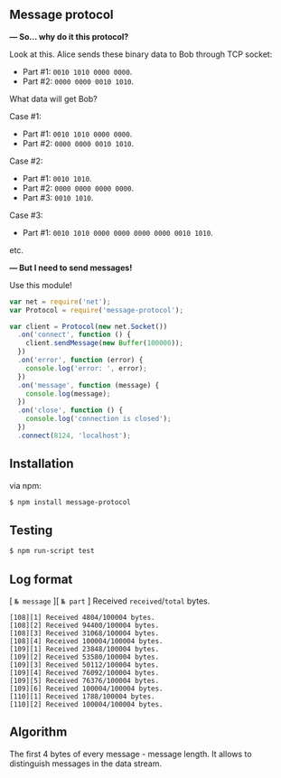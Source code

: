 ## Message protocol
**— So… why do it this protocol?**

Look at this. Alice sends these binary data to Bob through TCP socket:
 
- Part #1: `0010 1010 0000 0000`.
- Part #2: `0000 0000 0010 1010`.

What data will get Bob?

Case #1: 

  - Part #1: `0010 1010 0000 0000`.
  - Part #2: `0000 0000 0010 1010`.

Case #2:

  - Part #1: `0010 1010`.
  - Part #2: `0000 0000 0000 0000`.
  - Part #3: `0010 1010`.

Case #3:

  - Part #1: `0010 1010 0000 0000 0000 0000 0010 1010`.

etc.

**— But I need to send messages!**

Use this module!

```js
var net = require('net');
var Protocol = require('message-protocol');

var client = Protocol(new net.Socket())
  .on('connect', function () {
    client.sendMessage(new Buffer(100000));
  })
  .on('error', function (error) {
    console.log('error: ', error);
  })
  .on('message', function (message) {
    console.log(message);
  })
  .on('close', function () {
    console.log('connection is closed');
  })
  .connect(8124, 'localhost');
```

## Installation

via npm:

```bash
$ npm install message-protocol
```

## Testing

```bash
$ npm run-script test
```

## Log format

\[ `№ message` \]\[ `№ part` \] Received `received`/`total` bytes.

```
[108][1] Received 4804/100004 bytes.
[108][2] Received 94400/100004 bytes.
[108][3] Received 31068/100004 bytes.
[108][4] Received 100004/100004 bytes.
[109][1] Received 23848/100004 bytes.
[109][2] Received 53580/100004 bytes.
[109][3] Received 50112/100004 bytes.
[109][4] Received 76092/100004 bytes.
[109][5] Received 76376/100004 bytes.
[109][6] Received 100004/100004 bytes.
[110][1] Received 1788/100004 bytes.
[110][2] Received 100004/100004 bytes.
```

## Algorithm

The first 4 bytes of every message - message length. It allows to distinguish messages in the data stream.
